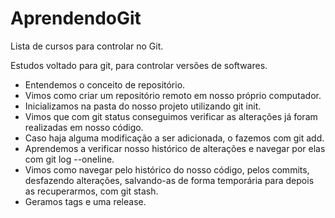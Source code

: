 # <h1>AprendendoGit
Lista de cursos para controlar no Git.

Estudos voltado para git, para controlar versões de softwares.

- Entendemos o conceito de repositório.
- Vimos como criar um repositório remoto em nosso próprio computador.
- Inicializamos na pasta do nosso projeto utilizando git init.
- Vimos que com git status conseguimos verificar as alterações já foram realizadas em nosso código.
- Caso haja alguma modificação a ser adicionada, o fazemos com git add.
- Aprendemos a verificar nosso histórico de alterações e navegar por elas com git log --oneline.
- Vimos como navegar pelo histórico do nosso código, pelos commits, desfazendo alterações, salvando-as de forma temporária para depois as recuperarmos, com git stash.
- Geramos tags e uma release.
